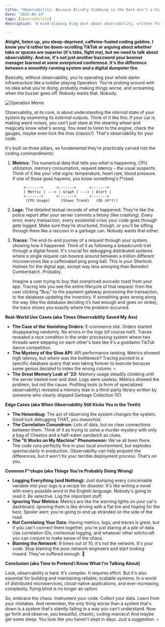 ```yaml
---
title: "Observability: Because Blindly Stabbing in the Dark Ain't a Viable Strategy (Anymore, Karen)"
date: "2025-04-14"
tags: [observability]
description: "A mind-blowing blog post about observability, written for chaotic Gen Z engineers who are probably hungover and definitely don't want to read this."

---
```


**Alright, listen up, you sleep-deprived, caffeine-fueled coding goblins. I know you'd rather be doom-scrolling TikTok or arguing about whether tabs or spaces are superior (it's tabs, fight me), but we need to talk about observability. And no, it's not just another buzzword your boomer manager learned at some overpriced conference. It's the difference between a smoothly running system and a digital dumpster fire.**

Basically, without observability, you're operating your whole damn infrastructure like a toddler playing Operation. You're probing around with no idea what you're doing, probably making things worse, and screaming when the buzzer goes off. Nobody wants that. Nobody.

![Operation Meme](https://i.kym-cdn.com/photos/images/newsfeed/001/753/149/3f7.jpg)

Observability, at its core, is about understanding the *internal* state of your system by examining its *external* outputs. Think of it like this: if your car is making weird noises, you can't just stare at the steering wheel and magically know what's wrong. You need to listen to the engine, check the gauges, maybe even kick the tires (classic!). That's observability for your code.

It's built on three pillars, so fundamental they’re practically carved into the coding commandments:

1.  **Metrics:** The numerical data that tells you *what* is happening. CPU utilization, memory consumption, request latency – the usual suspects. Think of it like your vital signs: temperature, heart rate, blood pressure. If one of those goes haywire, you know something's f\*cked.

    ```ascii
         +-------+      +-------+      +-------+
         | Metric | ---> | Graph | ---> | Alert |
         +-------+      +-------+      +-------+
          (CPU Usage)     (Shows Trend)   (Oh sh*t!)
    ```
2.  **Logs:** The detailed textual records of *what* happened. They're like the police report after your server commits a felony (like crashing). Every error, every transaction, every existential crisis your code goes through gets logged. Make sure they're structured, though, or you'll be sifting through them like a raccoon in a garbage can. Nobody wants that either.
3.  **Traces:** The end-to-end journey of a request through your system, showing *how* it happened. Think of it as following a breadcrumb trail through a digital forest. It's crucial for debugging distributed systems where a single request can bounce around between a million different microservices like a caffeinated ping pong ball. This is your Sherlock Holmes for the digital age, except way less annoying than Benedict Cumberbatch. Probably.

    Imagine a user trying to buy that overpriced avocado toast from your app. Tracing lets you see the entire lifecycle of that request: from the user clicking "Buy," to the payment gateway processing the transaction, to the database updating the inventory. If something goes wrong along the way (like the database deciding it’s had enough and goes on strike), the trace shows you exactly where the problem occurred.

**Real-World Use Cases (aka Times Observability Saved My Ass)**

*   **The Case of the Vanishing Orders:** E-commerce site. Orders started disappearing randomly. No errors in the logs (of course not!). Traces revealed a race condition in the order processing system where two threads were stepping on each other's toes like it's a goddamn TikTok dance competition.
*   **The Mystery of the Slow API:** API performance tanking. Metrics showed high latency, but *where* was the bottleneck? Tracing pointed to a specific database query that was taking forever to execute because some genius decided to index the wrong column. 💀
*   **The Great Memory Leak of '23:** Memory usage steadily climbing until the server keeled over and died. Logs were useless. Metrics showed the problem, but not the cause. Profiling tools (a form of specialized observability) revealed a memory leak in a third-party library written by someone who clearly skipped Garbage Collection 101.

**Edge Cases (aka When Observability Still Kicks You in the Teeth)**

*   **The Heisenbug:** The act of observing the system *changes* the system. Good luck debugging THAT, you masochist.
*   **The Correlation Conundrum:** Lots of data, but no clear connections between them. Think of it as trying to solve a murder mystery with only a bag of Cheetos and a half-eaten sandwich as clues.
*   **The "It Works on My Machine" Phenomenon:** We've all been there. The code runs perfectly fine in your local environment, but explodes spectacularly in production. Observability can help pinpoint the differences, but it won't fix your terrible deployment process. That's on you.

**Common F\*ckups (aka Things You're Probably Doing Wrong)**

*   **Logging Everything (and Nothing):** Just dumping every conceivable variable into your logs is a recipe for disaster. It's like writing a novel with every possible word in the English language. Nobody's going to read it. Be selective. Log the *important* stuff.
*   **Ignoring Your Metrics:** Metrics are like the warning lights on your car's dashboard. Ignoring them is like driving with a flat tire and hoping for the best. Spoiler alert: you're going to end up stranded on the side of the road.
*   **Not Correlating Your Data:** Having metrics, logs, and traces is great, but if you can't connect them together, you're just staring at a pile of data. Use correlation IDs, contextual logging, and whatever other witchcraft you can conjure to make sense of the chaos.
*   **Blaming the Network:** 9 times out of 10, it's not the network. It's your code. Stop blaming the poor network engineers and start looking inward. They've suffered enough. 🙏

**Conclusion (aka Time to Pretend I Know What I'm Talking About)**

Look, observability is hard. It's complex. It requires effort. But it's also essential for building and maintaining reliable, scalable systems. In a world of distributed microservices, cloud-native applications, and ever-increasing complexity, flying blind is no longer an option.

So, embrace the chaos. Instrument your code. Collect your data. Learn from your mistakes. And remember, the only thing worse than a system that's down is a system that's silently failing in a way you can't understand. Now go forth and observe, you beautiful, chaotic, coding maniacs! And maybe get some sleep. You look like you haven't slept in days. Just a suggestion. 💀
